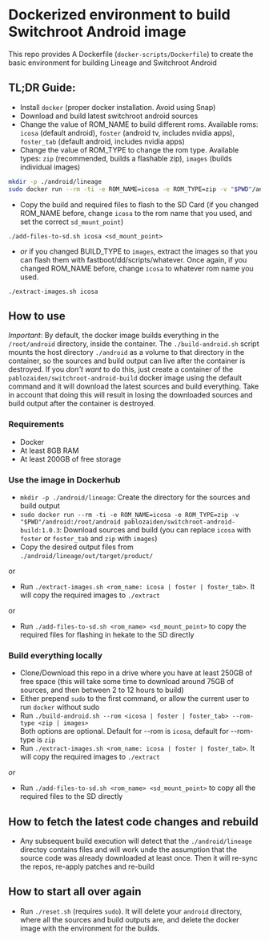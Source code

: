 # Dockerized environment to build Switchroot Android image

This repo provides A Dockerfile (`docker-scripts/Dockerfile`) to create the basic environment for building Lineage and Switchroot Android

## TL;DR Guide:
- Install `docker` (proper docker installation. Avoid using Snap) 
- Download and build latest switchroot android sources
- Change the value of ROM_NAME to build different roms. Available roms: `icosa` (default android), `foster` (android tv, includes nvidia apps), `foster_tab` (default android, includes nvidia apps)
- Change the value of ROM_TYPE to change the rom type. Available types: `zip` (recommended, builds a flashable zip), `images` (builds individual images)

```bash
mkdir -p ./android/lineage
sudo docker run --rm -ti -e ROM_NAME=icosa -e ROM_TYPE=zip -v "$PWD"/android:/root/android pablozaiden/switchroot-android-build:1.0.3
```
- Copy the build and required files to flash to the SD Card (if you changed ROM_NAME before, change `icosa` to the rom name that you used, and set the correct `sd_mount_point`)
```
./add-files-to-sd.sh icosa <sd_mount_point>
```

- *or* if you changed BUILD_TYPE to `images`, extract the images so that you can flash them with fastboot/dd/scripts/whatever. Once again, if you changed ROM_NAME before, change `icosa` to whatever rom name you used.
```
./extract-images.sh icosa
```


## How to use

*Important*: By default, the docker image builds everything in the `/root/android` directory, inside the container. The `./build-android.sh` script mounts the host directory `./android` as a volume to that directory in the container, so the sources and build output can live after the container is destroyed.
If you _don't want_ to do this, just create a container of the `pablozaiden/switchroot-android-build` docker image using the default command and it will download the latest sources and build everything. Take in account that doing this will result in losing the downloaded sources and build output after the container is destroyed.


### Requirements
- Docker
- At least 8GB RAM
- At least 200GB of free storage

### Use the image in Dockerhub

- `mkdir -p ./android/lineage`: Create the directory for the sources and build output
- `sudo docker run --rm -ti -e ROM_NAME=icosa -e ROM_TYPE=zip -v "$PWD"/android:/root/android pablozaiden/switchroot-android-build:1.0.3`: Download sources and build (you can replace `icosa` with `foster` or `foster_tab` and `zip` with `images`)
- Copy the desired output files from `./android/lineage/out/target/product/`

or

- Run `./extract-images.sh <rom_name: icosa | foster | foster_tab>`. It will copy the required images to `./extract`

or

- Run `./add-files-to-sd.sh <rom_name> <sd_mount_point>` to copy the required files for flashing in hekate to the SD directly

### Build everything locally

- Clone/Download this repo in a drive where you have at least 250GB of free space (this will take some time to download around 75GB of sources, and then between 2 to 12 hours to build)
- Either prepend `sudo` to the first command, or allow the current user to run `docker` without sudo
- Run `./build-android.sh --rom <icosa | foster | foster_tab> --rom-type <zip | images>`  
Both options are optional. Default for --rom is `icosa`, default for --rom-type is `zip`
- Run `./extract-images.sh <rom_name: icosa | foster | foster_tab>`. It will copy the required images to `./extract`

*or*

- Run `./add-files-to-sd.sh <rom_name> <sd_mount_point>` to copy all the required files to the SD directly

## How to fetch the latest code changes and rebuild

- Any subsequent build execution will detect that the `./android/lineage` directoy contains files and will work unde the assumption that the source code was already downloaded at least once. Then it will re-sync the repos, re-apply patches and re-build

## How to start all over again

- Run `./reset.sh` (requires `sudo`). It will delete your `android` directory, where all the sources and build outputs are, and delete the docker image with the environment for the builds.
